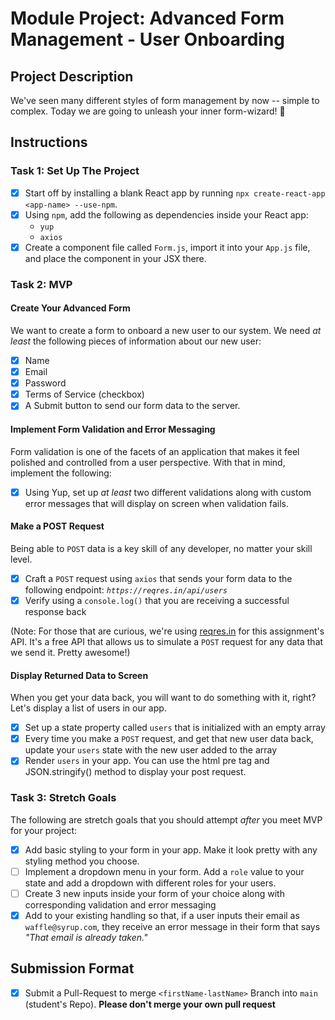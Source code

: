 # Module Project: Advanced Form Management - User Onboarding

## Project Description

We've seen many different styles of form management by now -- simple to complex.
Today we are going to unleash your inner form-wizard! 🧙

## Instructions

### Task 1: Set Up The Project

- [x] Start off by installing a blank React app by running
      `npx create-react-app <app-name> --use-npm`.
- [x] Using `npm`, add the following as dependencies inside your React app:
  - `yup`
  - `axios`
- [x] Create a component file called `Form.js`, import it into your `App.js`
      file, and place the component in your JSX there.

### Task 2: MVP

#### Create Your Advanced Form

We want to create a form to onboard a new user to our system. We need _at least_
the following pieces of information about our new user:

- [x] Name
- [x] Email
- [x] Password
- [x] Terms of Service (checkbox)
- [x] A Submit button to send our form data to the server.

#### Implement Form Validation and Error Messaging

Form validation is one of the facets of an application that makes it feel
polished and controlled from a user perspective. With that in mind, implement
the following:

- [x] Using Yup, set up _at least_ two different validations along with custom
      error messages that will display on screen when validation fails.

#### Make a POST Request

Being able to `POST` data is a key skill of any developer, no matter your skill
level.

- [x] Craft a `POST` request using `axios` that sends your form data to the
      following endpoint: _`https://reqres.in/api/users`_
- [x] Verify using a `console.log()` that you are receiving a successful
      response back

(Note: For those that are curious, we're using [reqres.in](https://reqres.in/)
for this assignment's API. It's a free API that allows us to simulate a `POST`
request for any data that we send it. Pretty awesome!)

#### Display Returned Data to Screen

When you get your data back, you will want to do something with it, right? Let's
display a list of users in our app.

- [x] Set up a state property called `users` that is initialized with an empty
      array
- [x] Every time you make a `POST` request, and get that new user data back,
      update your `users` state with the new user added to the array
- [x] Render `users` in your app. You can use the html pre tag and
      JSON.stringify() method to display your post request.

### Task 3: Stretch Goals

The following are stretch goals that you should attempt _after_ you meet MVP for
your project:

- [x] Add basic styling to your form in your app. Make it look pretty with any
      styling method you choose.
- [ ] Implement a dropdown menu in your form. Add a `role` value to your state
      and add a dropdown with different roles for your users.
- [ ] Create 3 new inputs inside your form of your choice along with
      corresponding validation and error messaging
- [x] Add to your existing handling so that, if a user inputs their email as
      `waffle@syrup.com`, they receive an error message in their form that says
      _"That email is already taken."_

## Submission Format

- [x] Submit a Pull-Request to merge `<firstName-lastName>` Branch into `main`
      (student's Repo). **Please don't merge your own pull request**

